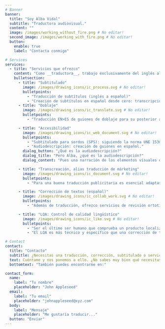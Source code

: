 ```yaml
---
# Banner
banner:
  title: "Soy Alba Vidal"
  subtitle: "Traductora audiovisual."
  content: ""
  image: /images/working_without_fire.png # No editar!
  second_image: /images/working_with_fire.png # No editar!
  button:
    enable: true
    label: "Contacta conmigo"

# Services
services:
  - title: "Servicios que ofrezco"
    content: "Como __traductora__, trabajo exclusivamente del inglés al español europeo (variante __EN>ES__). Esto me ha permitido centrarme y especializarme en el campo audiovisual, aunque también realizo traducción publicitaria y generalista."
    bulletsection:
      - title: "Subtitulado"
        image: /images/drawing_icons/ic_process.svg # No editar!
        bulletpoints:
          - "Traducción de subtítulos (inglés a español)"
          - "Creación de subtítulos en español desde cero: transcripción y pautado."
      - title: "Doblaje"
        image: /images/drawing_icons/ic_translate.svg # No editar!
        bulletpoints:
          - "Traducción EN>ES de guiones de doblaje para su posterior ajuste."

      - title: "Accesibilidad"
        image: /images/drawing_icons/ic_web_document.svg # No editar!
        bulletpoints:
          - "Subtitulado para sordos (SPS): siguiendo la norma UNE 153010."
          - "Audiodescripción: creación de guiones en español."
        dialog_button: "¿Qué es la audiodescripción?"
        dialog_title: "Pero Alba, ¿qué es la audiodescripción?"
        dialog_content: "Pues una narración de los elementos visuales de un vídeo, para mejorar el acceso al cine y la TV de las personas con discapacidad (vamos, una cosa muy bonita y necesaria). Más info [aquí](https://www.once.es/servicios-sociales/cultura-y-ocio/audiodescripcion-para-quienes-gustan-del-cine-y-del-teatro)."

      - title: "Transcreación, alias traducción de márketing"
        image: /images/drawing_icons/ic_document.svg # No editar!
        bulletpoints:
          - "Para una buena traducción publicitaria es esencial adaptar el tono y las referencias culturales al nuevo mercado. Solo así el público recibirá la marca tal y como se pretende. Te ayudo a adaptar tu contenido de márketing, ya sean anuncios, redes sociales, copy..."

      - title: "Corrección de textos (español)"
        image: /images/drawing_icons/ic_collab_work.svg # No editar!
        bulletpoints:
          - "Además de traducción, ofrezco servicios de revisión ortotipográfica y de estilo, tanto de textos originales en español como de traducciones. ¡No dejes que una puntuación descuidada te estropee un buen texto ni que se te cuele algún anglicismo raro en tu traducción! Cuatro ojos ven más que dos, etcétera. Y sí, soy la típica pesada que va por la calle señalando carteles y diciendo: _ahí sobra una coma_."

      - title: "LQA: Control de calidad lingüístico"
        image: /images/drawing_icons/ic_like.svg # No editar!
        bulletpoints:
          - "Ser el último ser humano que comprueba un producto localizado antes de que se publique es... muy necesario. ¡La cantidad de errores de última hora que se evitan así!"
          - "El LQA es más técnico y específico que una corrección de texto, e implica tareas como consultar guías de cliente y de estilo, usar software específico e implementar cambios de última hora. Muchas veces el proceso trasciende los idiomas y se hace control de calidad de lenguas que ni hablamos, por lo que es esencial tener conocimientos de lingüística y saber dónde y cómo mirar."

# Contact
contact:
  title: "Contacto"
  subtitle: ¿Necesitas una traducción, corrección, subtitulado o servicio de accesibilidad audiovisual?
  text: Cuéntame y nos ponemos a ello. ¿No sabes muy bien qué necesitas? ¡Escríbeme igual! Te asesoraré y ofreceré un presupuesto sin compromiso.
  bottomtext: "También puedes encontrarme en:"

contact_form:
  name:
    label: "Tu nombre"
    placeholder: "John Appleseed"
  email:
    label: "Tu email"
    placeholder: "johnappleseed@xyz.com"
  body:
    label: "Mensaje"
    placeholder: "Me gustaría traducir..."
  button: "Enviar"
---
```



